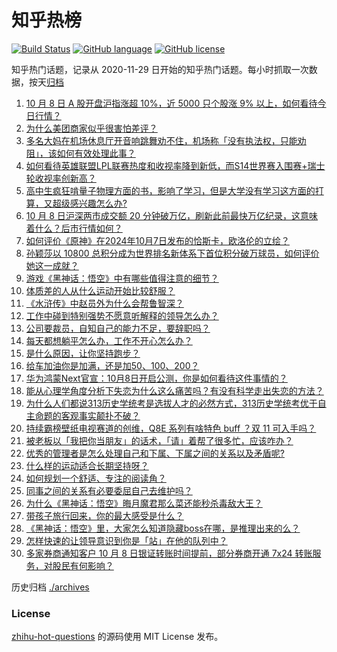 # 知乎热榜
[![Build Status](https://github.com/ToWeLong/zhihu-hot-questions/workflows/CI/badge.svg)](https://github.com/ToWeLong/zhihu-hot-questions/actions)
[![GitHub language](https://img.shields.io/badge/language-golang-orange.svg)](https://golang.org/)
[![GitHub license](https://img.shields.io/github/license/ToWeLong/zhihu-hot-questions)](https://github.com/ToWeLong/zhihu-hot-questions/blob/main/LICENSE)

知乎热门话题，记录从 2020-11-29 日开始的知乎热门话题。每小时抓取一次数据，按天[归档](./archives)

<!-- BEGIN -->

1. [10 月 8 日 A 股开盘沪指涨超 10%，近 5000 只个股涨 9% 以上，如何看待今日行情？](https://www.zhihu.com/question/777604102)
1. [为什么美团商家似乎很害怕差评？](https://www.zhihu.com/question/750321400)
1. [多名大妈在机场休息厅开音响跳舞劝不住，机场称「没有执法权，只能劝阻」，该如何有效处理此事？](https://www.zhihu.com/question/748727234)
1. [如何看待英雄联盟LPL联赛热度和收视率降到新低，而S14世界赛入围赛+瑞士轮收视率创新高？](https://www.zhihu.com/question/762589694)
1. [高中生疯狂啃量子物理方面的书，影响了学习，但是大学没有学习这方面的打算，又超级感兴趣怎么办?](https://www.zhihu.com/question/757371396)
1. [10 月 8 日沪深两市成交额 20 分钟破万亿，刷新此前最快万亿纪录，这意味着什么？后市行情如何？](https://www.zhihu.com/question/777819709)
1. [如何评价《原神》在2024年10月7日发布的恰斯卡，欧洛伦的立绘？](https://www.zhihu.com/question/772362008)
1. [孙颖莎以 10800 总积分成为世界排名新体系下首位积分破万球员，如何评价她这一成就？](https://www.zhihu.com/question/767686124)
1. [游戏《黑神话：悟空》中有哪些值得注意的细节？](https://www.zhihu.com/question/638141359)
1. [体质差的人从什么运动开始比较舒服？](https://www.zhihu.com/question/688557755)
1. [《水浒传》中赵员外为什么会帮鲁智深？](https://www.zhihu.com/question/665925645)
1. [工作中碰到特别强势不愿意听解释的领导怎么办？](https://www.zhihu.com/question/671834415)
1. [公司要裁员，自知自己的能力不足，要辞职吗？](https://www.zhihu.com/question/667023166)
1. [每天都想躺平怎么办，工作不开心怎么办？](https://www.zhihu.com/question/756578463)
1. [是什么原因，让你坚持跑步？](https://www.zhihu.com/question/695643977)
1. [给车加油你是加满，还是加50、100、200？](https://www.zhihu.com/question/760558475)
1. [华为鸿蒙Next官宣：10月8日开启公测，你是如何看待这件事情的？](https://www.zhihu.com/question/668077485)
1. [能从心理学角度分析下失恋为什么这么痛苦吗？有没有科学走出失恋的方法？](https://www.zhihu.com/question/671400743)
1. [为什么人们都说313历史学统考是选拔人才的必然方式，313历史学统考优于自主命题的客观事实颠扑不破？](https://www.zhihu.com/question/668291293)
1. [持续霸榜壁纸电视赛道的创维，Q8E 系列有啥特色 buff ？双 11 可入手吗？](https://www.zhihu.com/question/777420321)
1. [被老板以「我把你当朋友」的话术，「请」着帮了很多忙，应该咋办？](https://www.zhihu.com/question/712573207)
1. [优秀的管理者是怎么处理自己和下属、下属之间的关系以及矛盾呢?](https://www.zhihu.com/question/668224588)
1. [什么样的运动适合长期坚持呀？](https://www.zhihu.com/question/669859545)
1. [如何规划一个舒适、专注的阅读角？](https://www.zhihu.com/question/652868917)
1. [同事之间的关系有必要委屈自己去维护吗？](https://www.zhihu.com/question/668116633)
1. [为什么《黑神话：悟空》晦月魔君那么菜还能秒杀毒敌大王？](https://www.zhihu.com/question/666627336)
1. [带孩子旅行回来，你的最大感受是什么？](https://www.zhihu.com/question/663293804)
1. [《黑神话：悟空》里，大家怎么知道隐藏boss在哪，是推理出来的么？](https://www.zhihu.com/question/666406497)
1. [怎样快速的让领导意识到你是「站」在他的队列中？](https://www.zhihu.com/question/669746225)
1. [多家券商通知客户 10 月 8 日银证转账时间提前，部分券商开通 7x24 转账服务，对股民有何影响？](https://www.zhihu.com/question/771371317)

<!-- END -->

历史归档 [./archives](./archives)


### License
[zhihu-hot-questions](https://github.com/towelong/zhihu-hot-questions) 的源码使用 MIT License 发布。